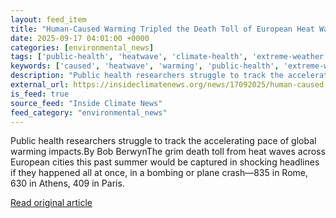 ```yaml
---
layout: feed_item
title: "Human-Caused Warming Tripled the Death Toll of European Heat Waves This Summer, New Report Shows"
date: 2025-09-17 04:01:00 +0000
categories: [environmental_news]
tags: ['public-health', 'heatwave', 'climate-health', 'extreme-weather']
keywords: ['caused', 'heatwave', 'warming', 'public-health', 'extreme-weather', 'climate-health', 'human']
description: "Public health researchers struggle to track the accelerating pace of global warming impacts"
external_url: https://insideclimatenews.org/news/17092025/human-caused-warming-european-heat-wave-deaths/
is_feed: true
source_feed: "Inside Climate News"
feed_category: "environmental_news"
---
```


Public health researchers struggle to track the accelerating pace of global warming impacts.By Bob BerwynThe grim death toll from heat waves across European cities this past summer would be captured in shocking headlines if they happened all at once, in a bombing or plane crash—835 in Rome, 630 in Athens, 409 in Paris.

[Read original article](https://insideclimatenews.org/news/17092025/human-caused-warming-european-heat-wave-deaths/)
